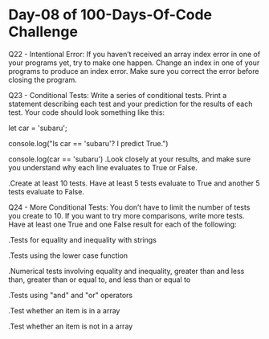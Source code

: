 # Day-08 of 100-Days-Of-Code Challenge

Q22 - Intentional Error: If you haven’t received an array index error in one of your programs yet, try to make one happen. Change an index in one of your programs to produce an index error. Make sure you correct the error before closing the program.

Q23 - Conditional Tests: Write a series of conditional tests. Print a statement describing each test and your prediction for the results of each test. Your code should look something like this:

let car = 'subaru';

console.log("Is car == 'subaru'? I predict True.")

console.log(car == 'subaru')
.Look closely at your results, and make sure you understand why each line evaluates to True or False.

.Create at least 10 tests. Have at least 5 tests evaluate to True and another 5 tests evaluate to False.

Q24 - More Conditional Tests: You don’t have to limit the number of tests you create to 10. If you want to try more comparisons, write more tests. Have at least one True and one False result for each of the following:

.Tests for equality and inequality with strings

.Tests using the lower case function

.Numerical tests involving equality and inequality, greater than and less than, greater than or equal to, and less than or equal to

.Tests using "and" and "or" operators

.Test whether an item is in a array

.Test whether an item is not in a array
